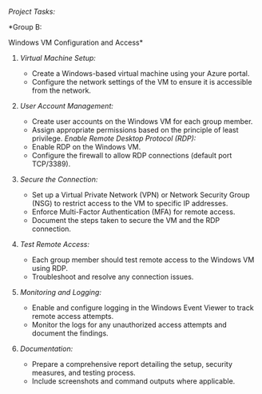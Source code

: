 *Project Tasks:*

 *Group B: 

Windows VM Configuration and Access*
1. *Virtual Machine Setup:*
   - Create a Windows-based virtual machine using your Azure portal.
   - Configure the network settings of the VM to ensure it is accessible from the network.
  
2. *User Account Management:*
   - Create user accounts on the Windows VM for each group member.
   - Assign appropriate permissions based on the principle of least privilege. *Enable Remote Desktop Protocol (RDP):*
   - Enable RDP on the Windows VM.
   - Configure the firewall to allow RDP connections (default port TCP/3389).

4. *Secure the Connection:*
   - Set up a Virtual Private Network (VPN) or Network Security Group (NSG) to restrict access to the VM to specific IP addresses.
   - Enforce Multi-Factor Authentication (MFA) for remote access.
   - Document the steps taken to secure the VM and the RDP connection.

5. *Test Remote Access:*
   - Each group member should test remote access to the Windows VM using RDP.
   - Troubleshoot and resolve any connection issues.

6. *Monitoring and Logging:*
   - Enable and configure logging in the Windows Event Viewer to track remote access attempts.
   - Monitor the logs for any unauthorized access attempts and document the findings.

7. *Documentation:*
   - Prepare a comprehensive report detailing the setup, security measures, and testing process.
   - Include screenshots and command outputs where applicable.
